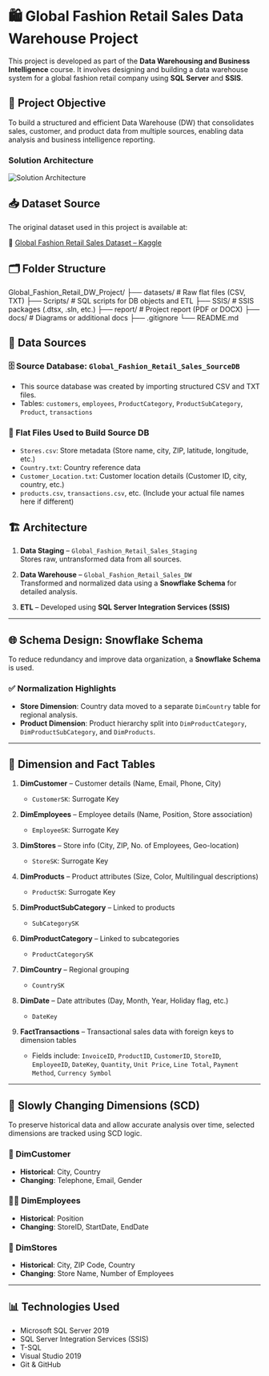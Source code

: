 # 🛍️ Global Fashion Retail Sales Data Warehouse Project

This project is developed as part of the **Data Warehousing and Business Intelligence** course. It involves designing and building a data warehouse system for a global fashion retail company using **SQL Server** and **SSIS**.

## 📌 Project Objective

To build a structured and efficient Data Warehouse (DW) that consolidates sales, customer, and product data from multiple sources, enabling data analysis and business intelligence reporting.

### Solution Architecture
![Solution Architecture](docs/solution_architecture.png)

## 📥 Dataset Source

The original dataset used in this project is available at:

🔗 [Global Fashion Retail Sales Dataset – Kaggle](https://www.kaggle.com/datasets/ricgomes/global-fashion-retail-stores-dataset)

## 🗂️ Folder Structure


Global_Fashion_Retail_DW_Project/
├── datasets/ # Raw flat files (CSV, TXT) 
├── Scripts/ # SQL scripts for DB objects and ETL 
├── SSIS/ # SSIS packages (.dtsx, .sln, etc.)
├── report/ # Project report (PDF or DOCX)
├── docs/ # Diagrams or additional docs
├── .gitignore
└── README.md

## 🔗 Data Sources

### 🗄️ Source Database: `Global_Fashion_Retail_Sales_SourceDB`
- This source database was created by importing structured CSV and TXT files.
- Tables: `customers`, `employees`, `ProductCategory`, `ProductSubCategory`, `Product`, `transactions`

### 📄 Flat Files Used to Build Source DB
- `Stores.csv`: Store metadata (Store name, city, ZIP, latitude, longitude, etc.)
- `Country.txt`: Country reference data
- `Customer_Location.txt`: Customer location details (Customer ID, city, country, etc.)
- `products.csv`, `transactions.csv`, etc. (Include your actual file names here if different)

## 🏗️ Architecture

1. **Data Staging** – `Global_Fashion_Retail_Sales_Staging`  
   Stores raw, untransformed data from all sources.

2. **Data Warehouse** – `Global_Fashion_Retail_Sales_DW`  
   Transformed and normalized data using a **Snowflake Schema** for detailed analysis.

3. **ETL** – Developed using **SQL Server Integration Services (SSIS)**

---

## 🌐 Schema Design: Snowflake Schema

To reduce redundancy and improve data organization, a **Snowflake Schema** is used.

### ✅ Normalization Highlights
- **Store Dimension**: Country data moved to a separate `DimCountry` table for regional analysis.
- **Product Dimension**: Product hierarchy split into `DimProductCategory`, `DimProductSubCategory`, and `DimProducts`.

---

## 🧩 Dimension and Fact Tables

1. **DimCustomer** – Customer details (Name, Email, Phone, City)  
   - `CustomerSK`: Surrogate Key

2. **DimEmployees** – Employee details (Name, Position, Store association)  
   - `EmployeeSK`: Surrogate Key

3. **DimStores** – Store info (City, ZIP, No. of Employees, Geo-location)  
   - `StoreSK`: Surrogate Key

4. **DimProducts** – Product attributes (Size, Color, Multilingual descriptions)  
   - `ProductSK`: Surrogate Key

5. **DimProductSubCategory** – Linked to products  
   - `SubCategorySK`

6. **DimProductCategory** – Linked to subcategories  
   - `ProductCategorySK`

7. **DimCountry** – Regional grouping  
   - `CountrySK`

8. **DimDate** – Date attributes (Day, Month, Year, Holiday flag, etc.)  
   - `DateKey`

9. **FactTransactions** – Transactional sales data with foreign keys to dimension tables  
   - Fields include: `InvoiceID`, `ProductID`, `CustomerID`, `StoreID`, `EmployeeID`, `DateKey`, `Quantity`, `Unit Price`, `Line Total`, `Payment Method`, `Currency Symbol`

---

## 🔄 Slowly Changing Dimensions (SCD)

To preserve historical data and allow accurate analysis over time, selected dimensions are tracked using SCD logic.

### 🧍 DimCustomer  
- **Historical**: City, Country  
- **Changing**: Telephone, Email, Gender

### 👩‍💼 DimEmployees  
- **Historical**: Position  
- **Changing**: StoreID, StartDate, EndDate

### 🏬 DimStores  
- **Historical**: City, ZIP Code, Country  
- **Changing**: Store Name, Number of Employees

---

## 📊 Technologies Used

- Microsoft SQL Server 2019
- SQL Server Integration Services (SSIS)
- T-SQL
- Visual Studio 2019
- Git & GitHub

